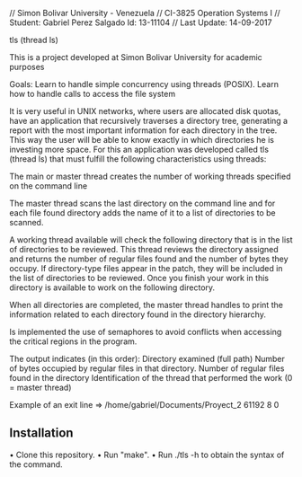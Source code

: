 // Simon Bolivar University - Venezuela
// CI-3825 Operation Systems I
// Student: Gabriel Perez Salgado Id: 13-11104
// Last Update: 14-09-2017

tls (thread ls)

This is a project developed at Simon Bolivar University for academic purposes

Goals:
  Learn to handle simple concurrency using threads (POSIX).
  Learn how to handle calls to access the file system

It is very useful in UNIX networks, where users are allocated disk quotas, have an application that recursively traverses a directory tree, generating a report with the most important information for each directory in the tree. This way the user will be able to know exactly in which directories he is investing more space. For this an application was developed called tls (thread ls) that must fulfill the following characteristics using threads:

  The main or master thread creates the number of working threads specified on the command line

  The master thread scans the last directory on the command line and for each file found directory adds the name of it to a list of directories to be scanned.

  A working thread available will check the following directory that is in the list of directories to be reviewed. This thread reviews the directory assigned and returns the number of regular files found and the number of bytes they occupy. If directory-type files appear in the patch, they will be included in the list of directories to be reviewed. Once you finish your work in this directory is available to work on the following directory.

  When all directories are completed, the master thread handles to print the information related to each directory found in the directory hierarchy.

  Is implemented the use of semaphores to avoid conflicts when accessing the critical regions in the program.

  The output indicates (in this order):
	  Directory examined (full path)
	  Number of bytes occupied by regular files in that directory.
	  Number of regular files found in the directory
	  Identification of the thread that performed the work (0 = master thread)

  Example of an exit line => /home/gabriel/Documents/Proyect_2 61192 8 0

## Installation

• Clone this repository.
• Run "make".
• Run ./tls -h to obtain the syntax of the command.

	 